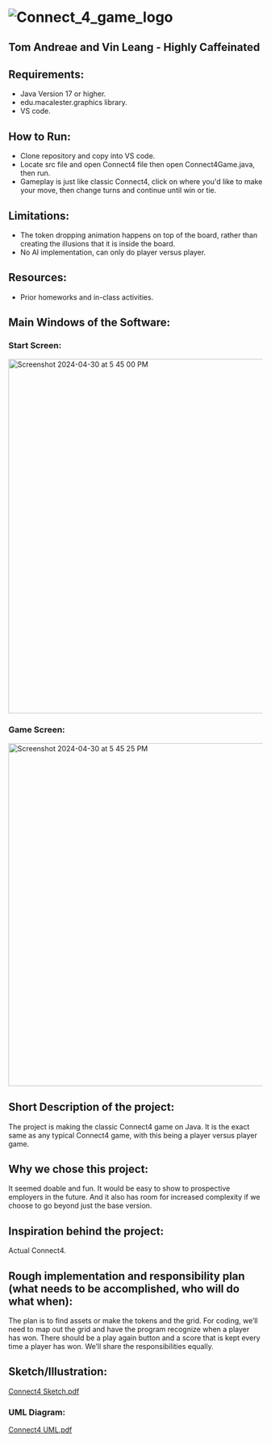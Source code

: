 # ![Connect_4_game_logo](https://github.com/mac-comp127-s24-alhashim/project-tom_vin_project/assets/96271963/c74c15d9-08e7-4bca-8269-37c581d1d771)

## Tom Andreae and Vin Leang - Highly Caffeinated



## Requirements:
- Java Version 17 or higher.
- edu.macalester.graphics library.
- VS code.

## How to Run:
- Clone repository and copy into VS code.
- Locate src file and open Connect4 file then open Connect4Game.java, then run.
- Gameplay is just like classic Connect4, click on where you'd like to make your move, then change turns and continue until win or tie.

## Limitations:
- The token dropping animation happens on top of the board, rather than creating the illusions that it is inside the board.
- No AI implementation, can only do player versus player.

## Resources:
- Prior homeworks and in-class activities. 

## Main Windows of the Software:
### Start Screen:
<img width="702" alt="Screenshot 2024-04-30 at 5 45 00 PM" src="https://github.com/mac-comp127-s24-alhashim/project-tom_vin_project/assets/96271963/e0602c1d-137c-4343-aa42-70deacc949a1">

### Game Screen:
<img width="679" alt="Screenshot 2024-04-30 at 5 45 25 PM" src="https://github.com/mac-comp127-s24-alhashim/project-tom_vin_project/assets/96271963/93632e11-839b-405d-857e-0d795a7e8dfe">




## Short Description of the project:
The project is making the classic Connect4 game on Java. It is the exact same as any typical Connect4 game, with this being a player versus player game.

## Why we chose this project:
It seemed doable and fun. It would be easy to show to prospective employers in the future. And it also has room for increased complexity if we choose to go beyond just the base version.

## Inspiration behind the project:
Actual Connect4.

## Rough implementation and responsibility plan (what needs to be accomplished, who will do what when):
The plan is to find assets or make the tokens and the grid. For coding, we’ll need to map out the grid and have the program recognize when a player has won. There should be a play again button and a score that is kept every time a player has won. We’ll share the responsibilities equally.

## Sketch/Illustration: 
[Connect4 Sketch.pdf](https://github.com/mac-comp127-s24-alhashim/project-tom_vin_project/files/15151759/Connect4.Sketch.pdf)

### UML Diagram: 
[Connect4 UML.pdf](https://github.com/mac-comp127-s24-alhashim/project-tom_vin_project/files/15151758/Connect4.UML.pdf)


